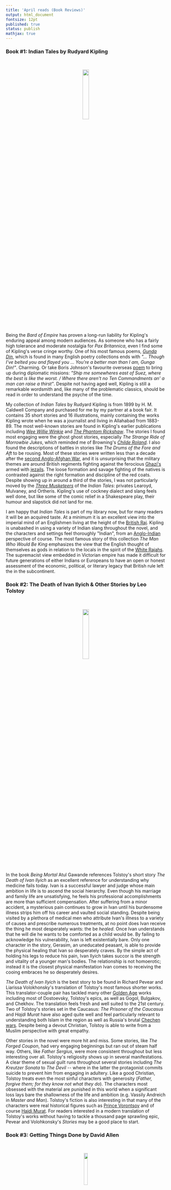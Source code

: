 ```yaml
---
title: 'April reads (Book Reviews)'
output: html_document
fontsize: 12pt
published: true
status: publish
mathjax: true
---
```


### Book #1: Indian Tales by Rudyard Kipling

<br>
<p align="center"><img src="/figures/indian_tales.jpg" width="20%"></p>
<br>

Being the *Bard of Empire* has proven a long-run liability for Kipling's enduring appeal among modern audiences. As someone who has a fairly high tolerance and moderate nostalgia for *Pax Britannica*, even I find some of Kipling's verse cringe worthy. One of his most famous poems, *[Gunda Din](https://www.poetryfoundation.org/poems/46783/gunga-din)*, which is found in many English poetry collections ends with *"... Though I've belted you and flayed you ... You're a better man than I am, Gunga Din!"*. Charming. Or take Boris Johnson's favourite overseas [poem](http://www.kiplingsociety.co.uk/poems_mandalay.htm) to bring up during diplomatic missions: *"Ship me somewheres east of Suez, where the best is like the worst. / Where there aren't no Ten Commandments an' a man can raise a thirst"*. Despite not having aged well, Kipling is still a remarkable wordsmith and, like many of the problematic classics, should be read in order to understand the psyche of the time. 

My collection of *Indian Tales* by Rudyard Kipling is from 1899 by H. M. Caldwell Company and purchased for me by my partner at a book fair. It contains 35 short stories and 16 illustrations, mainly containing the works Kipling wrote when he was a journalist and living in Allahabad from 1883-89. The most well-known stories are found in Kipling's earlier publications including *[Wee Willie Winkie](https://en.wikipedia.org/wiki/Wee_Willie_Winkie_and_Other_Child_Stories)* and *[The Phantom Rickshaw](https://en.wikipedia.org/wiki/The_Phantom_%27Rickshaw_and_Other_Tales)*. The stories I found most engaging were the ghost ghost stories, especially *The Strange Ride of Morrowbie Jukes*, which reminded me of Browning's *[Childe Roland](https://www.bartleby.com/246/654.html)*. I also found the descriptions of battles in stories like *The Drums of the Fore and Aft* to be rousing. Most of these stories were written less than a decade after the [second Anglo-Afghan War](https://en.wikipedia.org/wiki/Second_Anglo-Afghan_War), and it is unsurprising that the military themes are around British regiments fighting against the ferocious [Ghazi's](https://en.wikipedia.org/wiki/Ghazi_(warrior)) armed with [jezails](https://en.wikipedia.org/wiki/Jezail). The loose formation and savage fighting of the natives is contrasted against the right formation and discipline of the red coats. Despite showing up in around a third of the stories, I was not particularly moved by the *[Three Musketeers](https://en.wikipedia.org/wiki/Learoyd,_Mulvaney_and_Ortheris)* of the *Indian Tales*: privates Learoyd, Mulvaney, and Ortheris. Kipling's use of cockney dialect and slang feels well done, but like some of the comic relief in a Shakespeare play, their humour and slapstick did not land for me.

I am happy that *Indian Tales* is part of my library now, but for many readers it will be an acquired taste. At a minimum it is an excellent view into the imperial mind of an Englishmen living at the height of the [British Raj](https://en.wikipedia.org/wiki/British_Raj). Kipling is unabashed in using a variety of Indian slang throughout the novel, and the characters and settings feel thoroughly "Indian", from an [Anglo-Indian](https://en.wikipedia.org/wiki/Anglo-Indian) perspective of course. The most famous story of this collection *The Man Who Would Be King* emphasizes the view that the English thought of themselves as gods in relation to the locals in the spirit of the [White Rajahs](https://en.wikipedia.org/wiki/White_Rajahs). The supremacist view embedded in Victorian empire has made it difficult for future generations of either Indians or Europeans to have an open or honest assessment of the economic, political, or literary legacy that British rule left the in the subcontinent. 


### Book #2: The Death of Ivan Ilyich & Other Stories by Leo Tolstoy

<br>
<p align="center"><img src="/figures/ivan_ilyich.jpg" width="20%"></p>
<br>

In the book *Being Mortal* Atul Gawande references Tolstoy's short story *The Death of Ivan Ilyich* as an excellent reference for understanding why medicine fails today. Ivan is a successful lawyer and judge whose main ambition in life is to ascend the social hierarchy. Even though his marriage and family life are unsatisfying, he feels his professional accomplishments are more than sufficient compensation. After suffering from a minor accident, a mysterious pain continues to grow in Ivan until his burdensome illness strips him off his career and vaulted social standing. Despite being visited by a plethora of medical men who attribute Ivan's illness to a variety of causes and prescribe numerous treatments, at no point does Ivan receive the thing he most desperately wants: the be *healed*. Once Ivan understands that he will die he wants to be comforted as a child would be. By failing to acknowledge his vulnerability, Ivan is left existentially bare. Only one character in the story, Gerasim, an uneducated peasant, is able to provide the physical healing that Ivan so desperately craves. By the simple act of holding his legs to reduce his pain, Ivan Ilyich takes succor is the strength and vitality of a younger man's bodies. The relationship is not homoerotic; instead it is the closest physical manifestation Ivan comes to receiving the cooing embraces he so desperately desires. 

*The Death of Ivan Ilyich* is the best story to be found in Richard Pevear and Liarissa Volokhonsky's translation of Tolstoy's most famous shorter works. This translator-couple pair has tackled many other [Golden Age](https://en.wikipedia.org/wiki/Russian_literature#Golden_Age) works including most of Dostoevsky, Tolstoy's epics, as well as Gogol, Bulgakov, and Chekhov. The translation feels fresh and well suited to the 21st century. Two of Tolstoy's stories set in the Caucasus: *The Prisoner of the Caucasus* and *Hajdi Murat* have also aged quite well and feel particularly relevant to understanding both Islam in the region as well as Russia's brutal [Chechen wars](https://en.wikipedia.org/wiki/Second_Chechen_War). Despite being a devout Christian, Tolstoy is able to write from a Muslim perspective with great empathy. 

Other stories in the novel were more hit and miss. Some stories, like *The Forged Coupon*, had very engaging beginnings but ran out of steam half way. Others, like *Father Sergius*, were more consistent throughout but less interesting over all. Tolstoy's religiosity shows up in several manifestations. A clear theme of sexual guilt runs throughout several stories including *The Kreutzer Sonata* to *The Devil* -- where in the latter the protagonist commits suicide to prevent him from engaging in adultery. Like a good Christian, Tolstoy treats even the most sinful characters with generosity (*Father, forgive them; for they know not what they do*). The characters most obsessed with the material are  punished in this world when a significant loss lays bare the shallowness of the life and ambition (e.g. Vassily Andreich in *Master and Man*). Tolstoy's fiction is also interesting in that many of the characters were real historical figures such as [Prince Vorontsov](https://en.wikipedia.org/wiki/Mikhail_Semyonovich_Vorontsov) and of course [Hajdi Murat](https://en.wikipedia.org/wiki/Hadji_Murad). For readers interested in a modern translation of Tolstoy's works without having to tackle a thousand page sprawling epic, Pevear and Volohkonsky's *Stories* may be a good place to start. 

### Book #3: Getting Things Done by David Allen

<br>
<p align="center"><img src="/figures/gettingthingsdone.jpg" width="16%"></p>
<br>

A century ago most jobs could be decomposed into discrete tasks: milking cows, soldering iron, or stitching shirts. While these tasks may have been drudgery, they were at least defined. Today work has become 'edgeless', in that it is difficult to determine where one's responsibilities end and begin. This 'edgelessness' will often lead to the creation of more work as it is difficult to assess when a task is actually complete. When combined with access to effectively unlimited information from internet sources, it is easy to feel as though a task could have been done better. One approach to add 'edges' back into modern work is to use checklists and to-do lists. However, such checklists are fragile to rapidly evolving situations and workflows. In the book *Getting Things Done* David Allen outlines strategies for reclaiming a definite outline to work and methods to improve the mental health for workers in the modern economy. 

Allen believes that without an external source to track our goals and tasks, we inevitably store this information in a haphazard manner in our brains. This is problematic for several reasons. Instead of focusing on our work, we end up focusing on what we ought to be working on. Because we have no control over the next thought that will arise in our head, our brain will continue to interrupt our processes to remind us that we have a project due at the end of the week, or an upcoming birthday party, etc. Our internal checklist has no way to rank tasks. 

The first step to streamlining ones cognitive overhead is to externalize the list of all the things we want to do in our lives. This system must contain everything one wants to do in life. Without this level of trust, our brains will inevitable resume some of their former responsibility. The goal of the external system is to: *rearrange incomplete lists of unclear things.* It is important to not merely categorize 'stuff'. If one of your goals is to *learn the guitar*, writing this down is not sufficient. What are the next steps needed for this goal: do I need to buy a guitar? Do I need to replace the frets? Do I need to book a lesson? 

> You don't manage priorities you have them. The key to managing all your 'stuff' is managing your actions.

After developing a trusted system to track and suggest next-actions for every one of our goals, Allen recommends using an alternating horizontal and vertical scanning approach. Searching across the range of things to do is horizontal scanning. It is deciding: 'what will be next priority'? Vertical scanning is looking at all the list of actions that need to be completed, ranking them, and then acting on them. The book summarizes this system with a three-point strategy:

1. All unfinished projects must be logged in an external system (collection bucket) and not in your mind. You must trust that you will come back to this repository so you don't need to think about it.
2. Clarify what satisfies the commitment or what constitutes progress in fulfilling it.
3. Have a reminder system for following up on the external system. 

After finishing the book I took several of its lessons to heart. I reorganizing my Google Tasks into short, medium, and long-term goals. Short-terms goals are anything which require a single action (booking appointments, finishing a chapter, etc). Medium-term goals are things that require several steps but could be finished within a few weeks. Long-term goals are aspirational. They may not come to fruition, but they can be composed into medium-term goals. Readers of *Getting Things Done* may find themselves skipping some sections which get into the weeds of specific organizational structures. Furthermore my edition from 2001 felt slightly dated with numerous references to personal digital assistants! Allen is a very good writer with a great sense of humour. He seemliness weaves personal and professional stories into the book's narrative. I particularly enjoyed the numerous quotes found throughout in the margins on the book. This is an excellent book to read for those looking to have a better sense of control over the lives and the mental health benefits that come from this. 

> Time is that quality of nature that keeps events from happening all at once. Lateley it doesn't seem to be working.
> 
> The hurrier I go, the behinder I get.
>
> The winds and waves are always on the side of the ablest navigators. (Edward Gibbon)
> 
> Rule your mind or it will rule you. (Horace)
> 
> Vision is not enough; it must be combined with venture. It is not enough to stare up the steps; we must step up the stairs. 
>
> There is usually an inverse proportion between how much something is on your mind and how much it's getting done. 
> 
> Bright people have the capability of freaking out faster and more dramatically than anyone else. 
> 
> One of the greatest challenges you may encounter is that once you have gotten used to "What's the next action?" for yourself and those around you, interacting with people who aren't asking it can be highly frustrating. It clarifies things so quickly that dealing with people and environments that don't use it can seem nightmarish. 